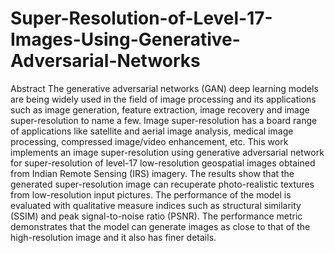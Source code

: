 # Super-Resolution-of-Level-17-Images-Using-Generative-Adversarial-Networks
Abstract The generative adversarial networks (GAN) deep learning models are being widely used in the field of image processing and its applications such as image generation, feature extraction, image recovery and image super-resolution to name a few. Image super-resolution has a board range of applications like satellite and aerial image analysis, medical image processing, compressed image/video enhancement, etc. This work implements an image super-resolution using generative adversarial network for super-resolution of level-17 low-resolution geospatial images obtained from Indian Remote Sensing (IRS) imagery. The results show that the generated super-resolution image can recuperate photo-realistic textures from low-resolution input pictures. The performance of the model is evaluated with qualitative measure indices such as structural similarity (SSIM) and peak signal-to-noise ratio (PSNR). The performance metric demonstrates that the model can generate images as close to that of the high-resolution image and it also has finer details.
